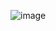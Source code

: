 ![image](https://github.com/pratikix/sales_dataAnalysis/assets/97039567/4e37d823-14b2-44a0-b0ac-e770a4c17a64)
